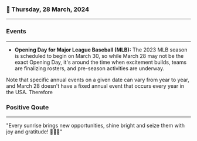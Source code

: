 ### 📅 Thursday, 28 March, 2024
------
### Events
------
- **Opening Day for Major League Baseball (MLB):** The 2023 MLB season is scheduled to begin on March 30, so while March 28 may not be the exact Opening Day, it's around the time when excitement builds, teams are finalizing rosters, and pre-season activities are underway.

Note that specific annual events on a given date can vary from year to year, and March 28 doesn't have a fixed annual event that occurs every year in the USA. Therefore
### Positive Qoute
------
"Every sunrise brings new opportunities, shine bright and seize them with joy and gratitude! 🌅✨🌟"
